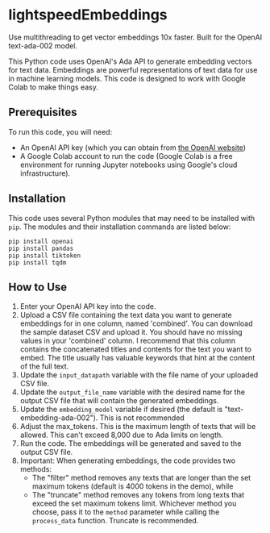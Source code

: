 # lightspeedEmbeddings
Use multithreading to get vector embeddings 10x faster. Built for the OpenAI text-ada-002 model.

This Python code uses OpenAI's Ada API to generate embedding vectors for text data. Embeddings are powerful representations of text data for use in machine learning models. This code is designed to work with Google Colab to make things easy.

## Prerequisites

To run this code, you will need:
* An OpenAI API key (which you can obtain from [the OpenAI website](https://openai.com/))
* A Google Colab account to run the code (Google Colab is a free environment for running Jupyter notebooks using Google's cloud infrastructure).

## Installation

This code uses several Python modules that may need to be installed with `pip`. The modules and their installation commands are listed below:

```
pip install openai
pip install pandas
pip install tiktoken
pip install tqdm
```

## How to Use

1. Enter your OpenAI API key into the code.
2. Upload a CSV file containing the text data you want to generate embeddings for in one column, named 'combined'. You can download the sample dataset CSV and upload it. You should have no missing values in your 'combined' column. I recommend that this column contains the concatenated titles and contents for the text you want to embed. The title usually has valuable keywords that hint at the content of the full text. 
2. Update the `input_datapath` variable with the file name of your uploaded CSV file.
3. Update the `output_file_name` variable with the desired name for the output CSV file that will contain the generated embeddings.
4. Update the `embedding_model` variable if desired (the default is "text-embedding-ada-002"). This is not recommended
5. Adjust the max_tokens. This is the maximum length of texts that will be allowed. This can't exceed 8,000 due to Ada limits on length.
7. Run the code. The embeddings will be generated and saved to the output CSV file.
8. Important: When generating embeddings, the code provides two methods: 
    * The "filter" method removes any texts that are longer than the set maximum tokens (default is 4000 tokens in the demo), while
    * The "truncate" method removes any tokens from long texts that exceed the set maximum tokens limit. Whichever method you choose, pass it to the `method` parameter while calling the `process_data` function. Truncate is recommended.

